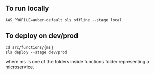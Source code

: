 ## To run locally

```
AWS_PROFILE=auber-default sls offline --stage local
```

## To deploy on dev/prod

```
cd src/functions/{ms}
sls deploy --stage dev/prod
```

where ms is one of the folders inside functions folder representing a microservice.
